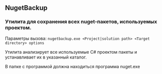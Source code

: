 ## NugetBackup

### Утилита для сохранения всех nuget-пакетов, используемых проектом.

Параметры вызова: `nugetbackup.exe <Project|solution path> <Target directory> options`

Утилита анализирует все используемые C# проектом пакеты и устанавливает их в указанный каталог.

В папке с программой должна находиться программа nuget.exe
